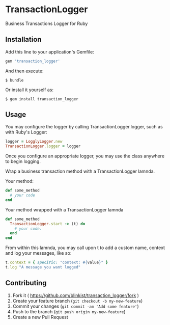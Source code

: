 # TransactionLogger

Business Transactions Logger for Ruby

## Installation

Add this line to your application's Gemfile:

```ruby
gem 'transaction_logger'
```

And then execute:

    $ bundle

Or install it yourself as:

    $ gem install transaction_logger

## Usage

You may configure the logger by calling TransactionLogger.logger, such as with Ruby's Logger:

```ruby
logger = LogglyLogger.new
TransactionLogger.logger = logger
```

Once you configure an appropriate logger, you may use the class anywhere to begin logging.

Wrap a business transaction method with a TransactionLogger lamnda.

Your method:

```ruby
def some_method
  # your code
end
```

Your method wrapped with a TransactionLogger lamnda

```ruby
def some_method
  TransactionLogger.start -> (t) do
    # your code.
  end
end
```

From within this lamnda, you may call upon t to add a custom name, context and log your messages, like so:

```ruby
t.context = { specific: "context: #{value}" }
t.log "A message you want logged"
```

## Contributing

1. Fork it ( https://github.com/blinkist/transaction_logger/fork )
2. Create your feature branch (`git checkout -b my-new-feature`)
3. Commit your changes (`git commit -am 'Add some feature'`)
4. Push to the branch (`git push origin my-new-feature`)
5. Create a new Pull Request
